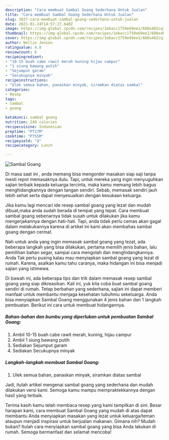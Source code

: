 ```yaml
---
description: "Cara membuat Sambal Goang Sederhana Untuk Jualan"
title: "Cara membuat Sambal Goang Sederhana Untuk Jualan"
slug: 1037-cara-membuat-sambal-goang-sederhana-untuk-jualan
date: 2021-01-24T14:57:27.640Z
image: https://img-global.cpcdn.com/recipes/1ebacc1759e69ee1/680x482cq70/sambal-goang-foto-resep-utama.jpg
thumbnail: https://img-global.cpcdn.com/recipes/1ebacc1759e69ee1/680x482cq70/sambal-goang-foto-resep-utama.jpg
cover: https://img-global.cpcdn.com/recipes/1ebacc1759e69ee1/680x482cq70/sambal-goang-foto-resep-utama.jpg
author: Nellie Jensen
ratingvalue: 4.8
reviewcount: 6
recipeingredient:
- "10-15 buah cabe rawit merah kuning hijau campur"
- "1 siung bawang putih"
- "Sejumput garam"
- "Secukupnya minyak"
recipeinstructions:
- "Ulek semua bahan, panaskan minyak, siramkan diatas sambal"
categories:
- Resep
tags:
- sambal
- goang

katakunci: sambal goang 
nutrition: 249 calories
recipecuisine: Indonesian
preptime: "PT17M"
cooktime: "PT55M"
recipeyield: "4"
recipecategory: Lunch

---
```



![Sambal Goang](https://img-global.cpcdn.com/recipes/1ebacc1759e69ee1/680x482cq70/sambal-goang-foto-resep-utama.jpg)

Di masa  saat ini , anda memang bisa mengorder masakan siap saji tanpa mesti repot memasaknya dulu. Tapi, untuk mereka yang ingin menyuguhkan sajian terbaik kepada keluarga tercinta, maka kamu memang lebih bagus menghidangkannya dengan tangan sendiri. Sebab, memasak sendiri jauh lebih sehat serta dapat menyesuaikan dengan kesukaan keluarga.

Jika kamu lagi mencari ide resep sambal goang yang lezat dan mudah dibuat,maka anda sudah berada di tempat yang tepat. Cara membuat sambal goang  sebenarnya tidak susah untuk dilakukan jika kamu mengerjakannya dengan hati-hati. Tapi, anda tidak perlu cemas akan gagal dalam melakukannya 
karena di artikel ini kami akan membahas sambal goang dengan cermat.  



Nah untuk anda yang ingin memasak sambal goang yang lezat, ada beberapa langkah yang bisa dilakukan, pertama memilih jenis bahan, lalu pemilihan bahan segar, sampai cara mengolah dan menghidangkannya. Anda Tak perlu pusing kalau mau menyiapkan sambal goang yang lezat di rumah. Karena, asalkan kamu  tahu caranya, maka hidangan ini bisa menjadi sajian yang istimewa.

Di bawah ini, ada beberapa tips dan trik dalam memasak resep sambal goang yang siap dikreasikan. Kali ini, yuk kita coba buat sambal goang sendiri di rumah. Tetap berbahan yang sederhana, sajian ini dapat memberi manfaat untuk membantu menjaga kesehatan tubuhmu sekeluarga. Anda bisa menyiapkan Sambal Goang menggunakan 4 jenis bahan dan 1 langkah pembuatan. Berikut ini cara untuk membuat hidangannya.

<!--inarticleads1-->

##### Bahan-bahan dan bumbu yang diperlukan untuk pembuatan Sambal Goang:

1. Ambil 10-15 buah cabe rawit merah, kuning, hijau campur
1. Ambil 1 siung bawang putih
1. Sediakan Sejumput garam
1. Sediakan Secukupnya minyak




<!--inarticleads2-->

##### Langkah-langkah membuat Sambal Goang:

1. Ulek semua bahan, panaskan minyak, siramkan diatas sambal




Jadi, itulah artikel mengenai  sambal goang  yang sederhana dan mudah dilakukan versi kami. Semoga kamu mampu mempraktekkannya dengan hasil yang terbaik. 

Terima kasih kamu telah membaca resep yang kami tampilkan di sini. Besar harapan kami, cara membuat  Sambal Goang yang mudah di atas dapat membantu Anda menyiapkan masakan yang lezat untuk keluarga/teman ataupun menjadi inspirasi untuk berjualan makanan. Gimana nih? Mudah bukan? Itulah cara menyiapkan sambal goang yang bisa Anda lakukan di rumah. Semoga bermanfaat dan selamat mencoba!

